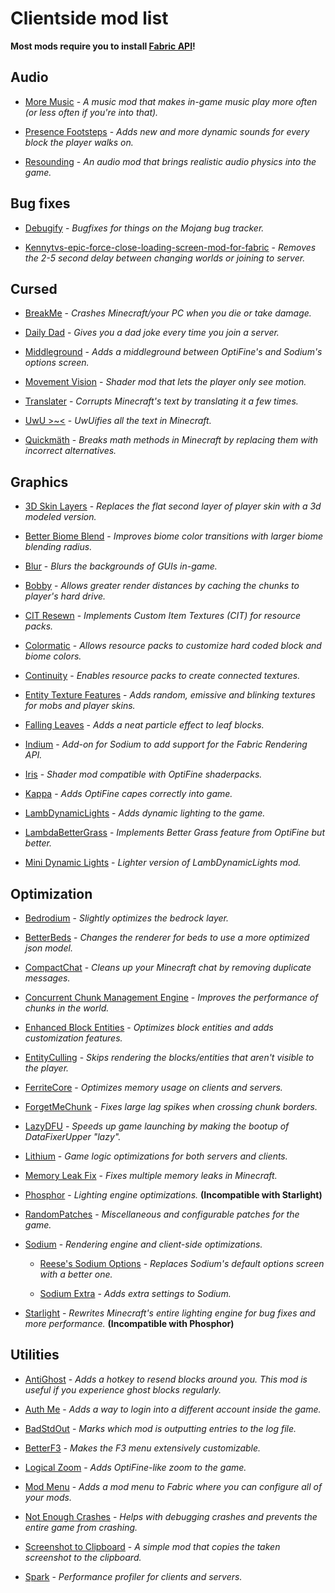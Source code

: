 # Clientside mod list

**Most mods require you to install [Fabric API](https://modrinth.com/mod/P7dR8mSH)!**

## Audio

- [More Music](https://modrinth.com/mod/dGBEUH8l) - *A music mod that makes in-game music play more often (or less often if you're into that).*

- [Presence Footsteps](https://modrinth.com/mod/rcTfTZr3) - *Adds new and more dynamic sounds for every block the player walks on.*

- [Resounding](https://modrinth.com/mod/UwbKhrqq) - *An audio mod that brings realistic audio physics into the game.*

## Bug fixes

- [Debugify](https://modrinth.com/mod/QwxR6Gcd) - *Bugfixes for things on the Mojang bug tracker.*

- [Kennytvs-epic-force-close-loading-screen-mod-for-fabric](https://modrinth.com/mod/blWBX5n1) - *Removes the 2-5 second delay between changing worlds or joining to server.*

## Cursed

- [BreakMe](https://modrinth.com/mod/ibgLmpmd) - *Crashes Minecraft/your PC when you die or take damage.*

- [Daily Dad](https://modrinth.com/mod/Vs0KIwAY) - *Gives you a dad joke every time you join a server.*

- [Middleground](https://modrinth.com/mod/hTrO4Z9i) - *Adds a middleground between OptiFine's and Sodium's options screen.*

- [Movement Vision](https://modrinth.com/mod/rxJizAQe) - *Shader mod that lets the player only see motion.*

- [Translater](https://modrinth.com/mod/YnU8kpyc) - *Corrupts Minecraft's text by translating it a few times.*

- [UwU >~<](https://modrinth.com/mod/mBQhpWtM) - *UwUifies all the text in Minecraft.*

- [Quickmäth](https://modrinth.com/mod/hRVfXPJj) - *Breaks math methods in Minecraft by replacing them with incorrect alternatives.*

## Graphics

- [3D Skin Layers](https://modrinth.com/mod/zV5r3pPn) - *Replaces the flat second layer of player skin with a 3d modeled version.*

- [Better Biome Blend](https://modrinth.com/mod/Rs6c7WyL) - *Improves biome color transitions with larger biome blending radius.*

- [Blur](https://modrinth.com/mod/NK39zBp2) - *Blurs the backgrounds of GUIs in-game.*

- [Bobby](https://modrinth.com/mod/M08ruV16) - *Allows greater render distances by caching the chunks to player's hard drive.*

- [CIT Resewn](https://modrinth.com/mod/otVJckYQ) - *Implements Custom Item Textures (CIT) for resource packs.*

- [Colormatic](https://modrinth.com/mod/V4IQxkZC) - *Allows resource packs to customize hard coded block and biome colors.*

- [Continuity](https://modrinth.com/mod/1IjD5062) - *Enables resource packs to create connected textures.*

- [Entity Texture Features](https://modrinth.com/mod/BVzZfTc1) - *Adds random, emissive and blinking textures for mobs and player skins.*

- [Falling Leaves](https://modrinth.com/mod/WhbRG4iK) - *Adds a neat particle effect to leaf blocks.*

- [Indium](https://modrinth.com/mod/Orvt0mRa) - *Add-on for Sodium to add support for the Fabric Rendering API.*

- [Iris](https://modrinth.com/mod/YL57xq9U) - *Shader mod compatible with OptiFine shaderpacks.*

- [Kappa](https://modrinth.com/mod/2wsNAbi3) - *Adds OptiFine capes correctly into game.*

- [LambDynamicLights](https://modrinth.com/mod/yBW8D80W) - *Adds dynamic lighting to the game.*

- [LambdaBetterGrass](https://modrinth.com/mod/2Uev7LdA) - *Implements Better Grass feature from OptiFine but better.*

- [Mini Dynamic Lights](https://modrinth.com/mod/TbZ5JL8U) - *Lighter version of LambDynamicLights mod.*

## Optimization

- [Bedrodium](https://modrinth.com/mod/5roWs6VO) - *Slightly optimizes the bedrock layer.*

- [BetterBeds](https://modrinth.com/mod/kKwy3HU9) - *Changes the renderer for beds to use a more optimized json model.*

- [CompactChat](https://modrinth.com/mod/w2SFICvx) - *Cleans up your Minecraft chat by removing duplicate messages.*

- [Concurrent Chunk Management Engine](https://modrinth.com/mod/VSNURh3q) - *Improves the performance of chunks in the world.*

- [Enhanced Block Entities](https://modrinth.com/mod/OVuFYfre) - *Optimizes block entities and adds customization features.*

- [EntityCulling](https://modrinth.com/mod/NNAgCjsB) - *Skips rendering the blocks/entities that aren't visible to the player.*

- [FerriteCore](https://modrinth.com/mod/uXXizFIs) - *Optimizes memory usage on clients and servers.*

- [ForgetMeChunk](https://modrinth.com/mod/vRXn3MrA) - *Fixes large lag spikes when crossing chunk borders.*

- [LazyDFU](https://modrinth.com/mod/hvFnDODi) - *Speeds up game launching by making the bootup of DataFixerUpper "lazy".*

- [Lithium](https://modrinth.com/mod/gvQqBUqZ) - *Game logic optimizations for both servers and clients.*

- [Memory Leak Fix](https://modrinth.com/mod/NRjRiSSD) - *Fixes multiple memory leaks in Minecraft.*

- [Phosphor](https://modrinth.com/mod/hEOCdOgW) - *Lighting engine optimizations.* **(Incompatible with Starlight)**

- [RandomPatches](https://modrinth.com/mod/JmtW1Cr5) - *Miscellaneous and configurable patches for the game.*

- [Sodium](https://modrinth.com/mod/AANobbMI) - *Rendering engine and client-side optimizations.*
  - [Reese's Sodium Options](https://modrinth.com/mod/Bh37bMuy) - *Replaces Sodium's default options screen with a better one.*

  - [Sodium Extra](https://modrinth.com/mod/PtjYWJkn) - *Adds extra settings to Sodium.*

- [Starlight](https://modrinth.com/mod/H8CaAYZC) - *Rewrites Minecraft's entire lighting engine for bug fixes and more performance.* **(Incompatible with Phosphor)**

## Utilities

- [AntiGhost](https://modrinth.com/mod/Jw3Wx1KR) - *Adds a hotkey to resend blocks around you. This mod is useful if you experience ghost blocks regularly.*

- [Auth Me](https://modrinth.com/mod/yjglrBjz) - *Adds a way to login into a different account inside the game.*

- [BadStdOut](https://modrinth.com/mod/9Y8sMRVG) - *Marks which mod is outputting entries to the log file.*

- [BetterF3](https://modrinth.com/mod/8shC1gFX) - *Makes the F3 menu extensively customizable.*

- [Logical Zoom](https://modrinth.com/mod/8bOImuGU) - *Adds OptiFine-like zoom to the game.*

- [Mod Menu](https://modrinth.com/mod/mOgUt4GM) - *Adds a mod menu to Fabric where you can configure all of your mods.*

- [Not Enough Crashes](https://modrinth.com/mod/yM94ont6) - *Helps with debugging crashes and prevents the entire game from crashing.*

- [Screenshot to Clipboard](https://modrinth.com/mod/1K1JRrTg) - *A simple mod that copies the taken screenshot to the clipboard.*

- [Spark](https://modrinth.com/mod/l6YH9Als) - *Performance profiler for clients and servers.*
